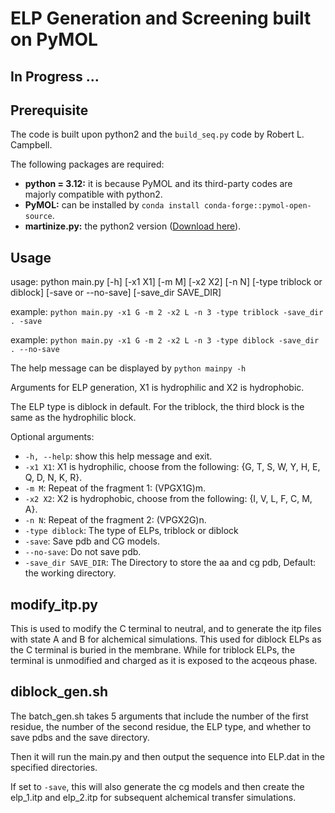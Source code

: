 # ELP Generation and Screening built on PyMOL
## In Progress ...
## Prerequisite 
The code is built upon python2 and the `build_seq.py` code by Robert L. Campbell.

The following packages are required:
- **python = 3.12:** it is because PyMOL and its third-party codes are majorly compatible with python2.
- **PyMOL:** can be installed by `conda install conda-forge::pymol-open-source`.
- **martinize.py:** the python2 version ([Download here](http://cgmartini.nl/index.php/tools2/proteins-and-bilayers/204-martinize)).

## Usage

usage: python main.py [-h] [-x1 X1] [-m M] [-x2 X2] [-n N] [-type triblock or diblock] [-save or --no-save] [-save_dir SAVE_DIR]

example: `python main.py -x1 G -m 2 -x2 L -n 3 -type triblock -save_dir . -save`

example: `python main.py -x1 G -m 2 -x2 L -n 3 -type diblock -save_dir . --no-save`

The help message can be displayed by `python mainpy -h`

Arguments for ELP generation, X1 is hydrophilic and X2 is hydrophobic.

The ELP type is diblock in default. For the triblock, the third block is the same as the hydrophilic block.

Optional arguments:
- `-h, --help`: show this help message and exit.
- `-x1 X1`: X1 is hydrophilic, choose from the following: {G, T, S, W, Y, H, E, Q, D, N, K, R}.
- `-m M`: Repeat of the fragment 1: (VPGX1G)m.
- `-x2 X2`: X2 is hydrophobic, choose from the following: {I, V, L, F, C, M, A}.
- `-n N`: Repeat of the fragment 2: (VPGX2G)n.
- `-type diblock`: The type of ELPs, triblock or diblock
- `-save`: Save pdb and CG models.
- `--no-save`: Do not save pdb.
- `-save_dir SAVE_DIR`: The Directory to store the aa and cg pdb, Default: the working directory.

## modify_itp.py

This is used to modify the C terminal to neutral, and to generate the itp files with state A and B for alchemical simulations. This used for diblock ELPs as the C terminal is buried in the membrane. While for triblock ELPs, the terminal is unmodified and charged as it is exposed to the acqeous phase. 

## diblock_gen.sh

The batch_gen.sh takes 5 arguments that include the number of the first residue, the number of the second residue, the ELP type, and whether to save pdbs and the save directory.

Then it will run the main.py and then output the sequence into ELP.dat in the specified directories.

If set to `-save`, this will also generate the cg models and then create the elp_1.itp and elp_2.itp for subsequent alchemical transfer simulations.
